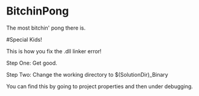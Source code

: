 # BitchinPong
The most bitchin' pong there is.

#Special Kids!

This is how you fix the .dll linker error!

Step One: Get good.

Step Two: Change the working directory to $(SolutionDir)_Binary

You can find this by going to project properties and then under debugging.
